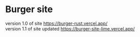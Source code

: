 # Burger site
version 1.0 of site
https://burger-rust.vercel.app/
<br>
version 1.1 of site updated
https://burger-site-lime.vercel.app/
